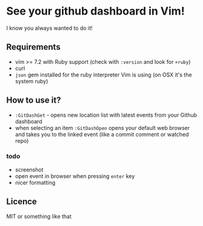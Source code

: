 # See your github dashboard in Vim!

I know you always wanted to do it!


## Requirements

- vim >= 7.2 with Ruby support (check with `:version` and look for `+ruby`)
- curl
- `json` gem installed for the ruby interpreter Vim is using (on OSX it's the system ruby)

## How to use it?

- `:GitDashGet` - opens new location list with latest events from your Github dashboard
- when selecting an item `:GitDashOpen` opens your default web browser and takes you to the linked event (like a commit comment or watched repo)


### todo

- screenshot
- open event in browser when pressing `enter` key
- nicer formatting


## Licence

MIT or something like that
